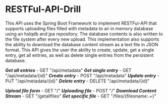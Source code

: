 # RESTFul-API-Drill

This API uses the Spring Boot Framework to implement RESTFul-API that supports uploading files filled with metadata to an in memory database using an hslqdb and jpa repository. The database contents is also written to the file system after every new upload. This implementation also supports the ability to download the database content stream as a text file in JSON format. This API gives the user the ability to create, update, get a single entry, get all entries, as well as delete single entries from the persistent database.



***Get all entries*** - GET "/api/metadata"
***Get single entry*** - GET "/api/metadata/{id}"
***Create entry*** - POST "/api/metadata"
***Update entry*** - PUT "/api/metadata/{id}"
***Delete entry*** - DELETE "/api/metadata/{id}"

***Upload file form*** - GET "/"
***Uploading file*** - POST "/"
***Download Content Stream*** - GET "/getallfiles"
***Get specific file*** - GET "/files/{filesname:.+}"
